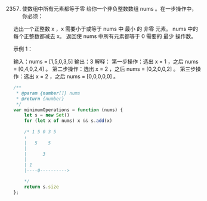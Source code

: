2357. 使数组中所有元素都等于零
给你一个非负整数数组 nums 。在一步操作中，你必须：

选出一个正整数 x ，x 需要小于或等于 nums 中 最小 的 非零 元素。
nums 中的每个正整数都减去 x。
返回使 nums 中所有元素都等于 0 需要的 最少 操作数。

 

示例 1：

输入：nums = [1,5,0,3,5]
输出：3
解释：
第一步操作：选出 x = 1 ，之后 nums = [0,4,0,2,4] 。
第二步操作：选出 x = 2 ，之后 nums = [0,2,0,0,2] 。
第三步操作：选出 x = 2 ，之后 nums = [0,0,0,0,0] 。

```js
/**
 * @param {number[]} nums
 * @return {number}
 */
var minimumOperations = function (nums) {
    let s = new Set()
    for (let x of nums) x && s.add(x)
    
    /* 1 5 0 3 5
    ↑
    |   5    5
    |
    |      3 
    |       
    | 1     
    |----0---------->

    */
    return s.size
};